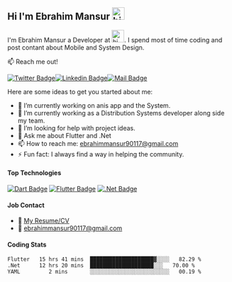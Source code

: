 
## Hi I'm Ebrahim Mansur <img src="https://user-images.githubusercontent.com/1303154/88677602-1635ba80-d120-11ea-84d8-d263ba5fc3c0.gif" width="28px" alt="hi">

I'm Ebrahim Mansur a Developer at <img src="https://https://pbs.twimg.com/profile_images/3487516057/e1e88a1ef920ca0d012f8992a8bc0230_400x400.jpeg" width="28px" alt="hi">. I spend most of time coding and post contant about Mobile and System Design.

:mailbox: Reach me out!

[![Twitter Badge](https://img.shields.io/badge/-@Ebrahim90117-1ca0f1?style=flat&labelColor=1ca0f1&logo=twitter&logoColor=white&link=https://twitter.com/Ipenywis)](https://twitter.com/Ebrahim90117)[![Linkedin Badge](https://img.shields.io/badge/-Ebrahim-0e76a8?style=flat&labelColor=0e76a8&logo=linkedin&logoColor=white)](https://linkedin.com/in/ebrahim-mansur-51b526202)[![Mail Badge](https://img.shields.io/badge/-Ebrahim-c0392b?style=flat&labelColor=c0392b&logo=gmail&logoColor=white)](mailto:ebrahimmansur90117@gmail.com)

Here are some ideas to get you started about me:

- 🔭 I’m currently working on anis app and the System.
- 🌱 I’m currently working as a Distribution Systems developer along side my team.
- 🤔 I’m looking for help with project ideas.
- 💬 Ask me about Flutter and .Net
- 📫 How to reach me: ebrahimmansur90117@gmail.com
- ⚡ Fun fact: I always find a way in helping the community.

#### Top Technologies

<!-- TODO: Make technologies links takes you to repositories -->

[![Dart Badge](https://img.shields.io/badge/-Dart-61DBFB?style=for-the-badge&labelColor=black&logo=dart&logoColor=61DBFB)](#) [![Flutter Badge](https://img.shields.io/badge/-Flutter-007acc?style=for-the-badge&labelColor=black&logo=flutter&logoColor=007acc)](#) [![.Net Badge](https://img.shields.io/badge/-.Net-652076?style=for-the-badge&labelColor=black&logo=.Net&logoColor=652076)](#)


#### Job Contact 
- :paperclip: [My Resume/CV](https://github.com/ebrahimmansur/ebrahimmansur/blob/master/resumes/Resume.pdf)
- :email: ebrahimmansur90117@gmail.com

#### Coding Stats

<!--START_SECTION:waka-->
```text
Flutter   15 hrs 41 mins  ████████████████████▓░░░░   82.29 % 
.Net      12 hrs 20 mins  ████████████████████░░░   70.00 % 
YAML         2 mins       ░░░░░░░░░░░░░░░░░░░░░░░░░   00.19 % 
```
<!--END_SECTION:waka-->

